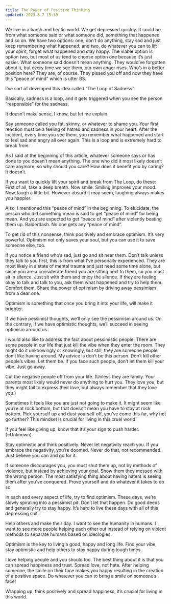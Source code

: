 ```yaml
---
title: The Power of Positive Thinking
updated: 2023-8-7 15:39
---
```


We live in a harsh and hectic world. We get depressed quickly. It could be from what someone said or what someone did, something that happened and so on. We have two options: one, don’t do anything, stay sad and just keep remembering what happened; and two, do whatever you can to lift your spirit, forget what happened and stay happy. The viable option is option two, but most of us tend to choose option one because it’s just easier. What someone said doesn’t mean anything. They would’ve forgotten about it, but every time we see them, our own anger rises. Who’s in a better position here? They are, of course. They pissed you off and now they have this “peace of mind” which is utter BS.

I’ve sort of developed this idea called “The Loop of Sadness”.

Basically, sadness is a loop, and it gets triggered when you see the person “responsible” for the sadness.

It doesn’t make sense, I know, but let me explain.

Say someone called you fat, skinny, or whatever to shame you. Your first reaction must be a feeling of hatred and sadness in your heart. After the incident, every time you see them, you remember what happened and start to feel sad and angry all over again. This is a loop and is extremely hard to break from.

As I said at the beginning of this article, whatever someone says or has done to you doesn’t mean anything. The one who did it most likely doesn’t care anymore, so why should you care? How does it benefit you by caring? It doesn’t.

If you want to quickly lift your spirit and break from The Loop, do these: First of all, take a deep breath. Now smile. Smiling improves your mood. Now, laugh a little bit. However absurd it may seem, laughing always makes you happier.

Also, I mentioned this “peace of mind” in the beginning. To elucidate, the person who did something mean is said to get “peace of mind” for being mean. And you are expected to get “peace of mind” after violently beating them up. Balderdash. No one gets any “peace of mind”.

To get rid of this nonsense, think positively and embrace optimism. It’s very powerful. Optimism not only saves your soul, but you can use it to save someone else, too.

If you notice a friend who’s sad, just go and sit near them. Don’t talk unless they talk to you first, this is from what I’ve personally experienced. They are most likely in a state of mental trauma and just need some time alone, but since you are a considerate friend you are sitting next to them, so you must sit in silence. Just sit with them and enjoy the silence. If they are feeling okay to talk and talk to you, ask them what happened and try to help them. Comfort them. Share the power of optimism by driving away pessimism from a dear one.

Optimism is something that once you bring it into your life, will make it brighter.

If we have pessimist thoughts, we’ll only see the pessimism around us. On the contrary, if we have optimistic thoughts, we’ll succeed in seeing optimism around us.

I would also like to address the fact about pessimistic people. There are some people in our life that just kill the vibe when they enter the room. They might do it unknowingly or knowingly, but still, they are someone people don’t like having around. My advice is don’t be this person. Don’t kill other people’s vibes. Let them be. If you face such people, don’t let them kill your vibe. Just go away.

Cut the negative people off from your life. (Unless they are family. Your parents most likely would never do anything to hurt you. They love you, but they might fail to express their love, but always remember that they love you.)

Sometimes it feels like you are just not going to make it. It might seem like you’re at rock bottom, but that doesn’t mean you have to stay at rock bottom. Pick yourself up and dust yourself off, you’ve come this far, why not go further? This mindset is crucial for living in this cruel world.

If you feel like giving up, know that it’s your sign to push harder. (~Unknown)

Stay optimistic and think positively. Never let negativity reach you. If you embrace the negativity, you’re doomed. Never do that, not recommended. Just believe you can and go for it.

If someone discourages you, you must shut them up, not by methods of violence, but instead by achieving your goal. Show them they messed with the wrong person. The most satisfying thing about having haters is seeing them after you’ve conquered. Prove yourself and do whatever it takes to do so.

In each and every aspect of life, try to find optimism. These days, we’re slowly spiraling into a pessimist pit. Don’t let that happen. Do good deeds and generally try to stay happy. It’s hard to live these days with all of this depressing shit.

Help others and make their day. I want to see the humanity in humans. I want to see more people helping each other out instead of relying on violent methods to separate humans based on ideologies.

Optimism is the key to living a good, happy and long life. Find your vibe, stay optimistic and help others to stay happy during tough times.

I love helping people and you should too. The best thing about it is that you can spread happiness and trust. Spread love, not hate. After helping someone, the smile on their face makes you happy resulting in the creation of a positive space. Do whatever you can to bring a smile on someone’s face!

Wrapping up, think positively and spread happiness, it’s crucial for living in this world.
